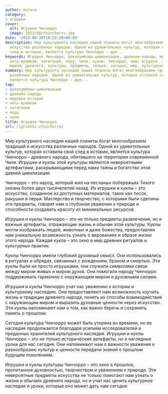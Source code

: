 ```yaml
---
author: morava
category:
- игрушки
cover:
  alt: Игрушки Чинчорро
  image: 2023/08/chinchorro.jpg
date: '2023-08-10T18:52:20+00:00'
description: Мир культурного наследия нашей планеты богат многообразием традиций и
  искусства различных народов. Одной из удивительных культур, которая оставила свой
  след в истории, является культура Чинчорро – дре...
keywords: Игрушки Чинчорро, доколумбовы-цивилизации, древние-народы, мировая-история,
  нить-времени, патагония, перу, чили, куклы, чинчорро, нам, игрушки, это, народа,
  миром, древнего, культуры, предметы, только, сегодня, мир, культурного, наследия
summary: Мир культурного наследия нашей планеты богат многообразием традиций и искусства
  различных народов. Одной из удивительных культур, которая оставила свой след в истории,
  является культура Чинчорро – дре...
tag:
- доколумбовы-цивилизации
- древние-народы
- мировая-история
- нить-времени
- патагония
- перу
- чили
title: Игрушки Чинчорро
url: /igrushki-chinchorro/
---
```


Мир культурного наследия нашей планеты богат многообразием традиций и искусства различных народов. Одной из удивительных культур, которая оставила свой след в истории, является культура Чинчорро – древнего народа, обитавшего на территории современной Чили. Игрушки и куклы этой культуры являются невероятными артефактами, раскрывающими перед нами тайны и богатство этой давней цивилизации.

Чинчорро – это народ, который жил на песчаных побережьях Тихого океана более двух тысячелетий назад. Их игрушки и куклы – это искусство, созданное из доступных материалов, таких как песок, ракушки и перья. Мастерство и творчество, с которыми были сделаны эти предметы, говорят нам о глубоком уважении к природе и способности создавать красоту из минимальных ресурсов.

Игрушки и куклы Чинчорро – это не только предметы развлечения, но и важные артефакты, отражающие жизнь и обычаи этой культуры. Куклы могли изображать людей, животных и даже божества, предоставляя нам уникальную возможность узнать о верованиях и образе жизни этого народа. Каждая кукла – это окно в мир древних ритуалов и культурных практик.

Куклы Чинчорро имели глубокий духовный смысл. Они использовались в ритуалах и обрядах, связанных с рождением, браком и смертью. Эти куклы были не просто игрушками, они служили символами связи между миром живых и миром духов. Они помогали народу Чинчорро поддерживать гармонию с окружающим миром и духовными силами.

Игрушки и куклы Чинчорро учат нас уважению к истории и культурному наследию. Они предоставляют нам возможность изучить жизнь и традиции древнего народа, понять их способы взаимодействия с окружающим миром и выразить духовные ценности через искусство. Эти куклы напоминают нам о том, как важно беречь и сохранять память о прошлом.

Сегодня культура Чинчорро может быть утеряна во времени, но ее наследие продолжается благодаря усилиям исследователей и преданных хранителей культурного наследия. Игрушки и куклы Чинчорро – это не только исторические артефакты, но и наглядные уроки для нас сегодня. Они напоминают нам о важности уважения к разнообразию культур и ценности передачи знаний о прошлом будущим поколениям.

Игрушки и куклы культуры Чинчорро – это окно в прошлое, пропитанное духовностью, творчеством и уважением к природе. Эти невероятные предметы искусства не только помогают нам узнать о жизни и обычаях древнего народа, но и учат нас ценить культурное наследие и уроки, которые оно может дать нам сегодня.
